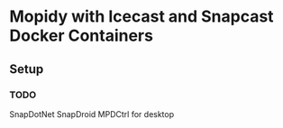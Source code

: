 # Mopidy with Icecast and Snapcast Docker Containers

## Setup

### TODO


SnapDotNet
SnapDroid
MPDCtrl for desktop